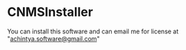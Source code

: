 # CNMSInstaller
You can install this software and can email me for license at "achintya.software@gmail.com"
